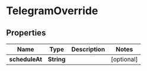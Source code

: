 
# TelegramOverride

## Properties
| Name           | Type       | Description | Notes      |
|----------------|------------|-------------|------------|
| **scheduleAt** | **String** |             | [optional] |



